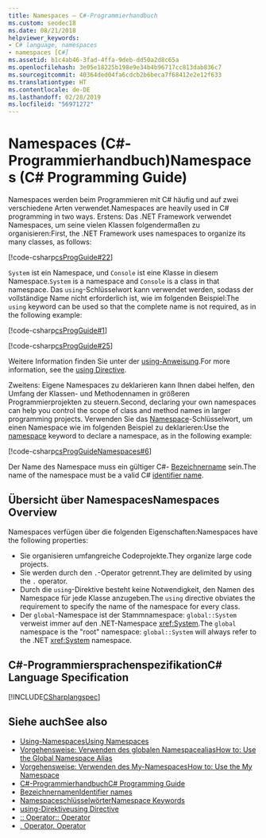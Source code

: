 ```yaml
---
title: Namespaces – C#-Programmierhandbuch
ms.custom: seodec18
ms.date: 08/21/2018
helpviewer_keywords:
- C# language, namespaces
- namespaces [C#]
ms.assetid: b1c4ab46-3fad-4ffa-9deb-dd50a2d8c65a
ms.openlocfilehash: 3e05e18225b198e9e34b4b96717cc813dab836c7
ms.sourcegitcommit: 40364ded04fa6cdcb2b6beca7f68412e2e12f633
ms.translationtype: HT
ms.contentlocale: de-DE
ms.lasthandoff: 02/28/2019
ms.locfileid: "56971272"
---
```

# <a name="namespaces-c-programming-guide"></a><span data-ttu-id="e386f-102">Namespaces (C#-Programmierhandbuch)</span><span class="sxs-lookup"><span data-stu-id="e386f-102">Namespaces (C# Programming Guide)</span></span>

<span data-ttu-id="e386f-103">Namespaces werden beim Programmieren mit C# häufig und auf zwei verschiedene Arten verwendet.</span><span class="sxs-lookup"><span data-stu-id="e386f-103">Namespaces are heavily used in C# programming in two ways.</span></span> <span data-ttu-id="e386f-104">Erstens: Das .NET Framework verwendet Namespaces, um seine vielen Klassen folgendermaßen zu organisieren:</span><span class="sxs-lookup"><span data-stu-id="e386f-104">First, the .NET Framework uses namespaces to organize its many classes, as follows:</span></span>  
  
 [!code-csharp[csProgGuide#22](~/samples/snippets/csharp/VS_Snippets_VBCSharp/csProgGuide/CS/progGuide.cs#22)]  
  
<span data-ttu-id="e386f-105">`System` ist ein Namespace, und `Console` ist eine Klasse in diesem Namespace.</span><span class="sxs-lookup"><span data-stu-id="e386f-105">`System` is a namespace and `Console` is a class in that namespace.</span></span> <span data-ttu-id="e386f-106">Das `using`-Schlüsselwort kann verwendet werden, sodass der vollständige Name nicht erforderlich ist, wie im folgenden Beispiel:</span><span class="sxs-lookup"><span data-stu-id="e386f-106">The `using` keyword can be used so that the complete name is not required, as in the following example:</span></span>  
  
 [!code-csharp[csProgGuide#1](~/samples/snippets/csharp/VS_Snippets_VBCSharp/csProgGuide/CS/using.cs#1)]  
  
 [!code-csharp[csProgGuide#25](~/samples/snippets/csharp/VS_Snippets_VBCSharp/csProgGuide/CS/progGuide.cs#25)]  
  
<span data-ttu-id="e386f-107">Weitere Information finden Sie unter der [using-Anweisung](../../language-reference/keywords/using-directive.md).</span><span class="sxs-lookup"><span data-stu-id="e386f-107">For more information, see the [using Directive](../../language-reference/keywords/using-directive.md).</span></span>  
  
<span data-ttu-id="e386f-108">Zweitens: Eigene Namespaces zu deklarieren kann Ihnen dabei helfen, den Umfang der Klassen- und Methodennamen in größeren Programmierprojekten zu steuern.</span><span class="sxs-lookup"><span data-stu-id="e386f-108">Second, declaring your own namespaces can help you control the scope of class and method names in larger programming projects.</span></span> <span data-ttu-id="e386f-109">Verwenden Sie das [Namespace](../../language-reference/keywords/namespace.md)-Schlüsselwort, um einen Namespace wie im folgenden Beispiel zu deklarieren:</span><span class="sxs-lookup"><span data-stu-id="e386f-109">Use the [namespace](../../language-reference/keywords/namespace.md) keyword to declare a namespace, as in the following example:</span></span>  
  
 [!code-csharp[csProgGuideNamespaces#6](~/samples/snippets/csharp/VS_Snippets_VBCSharp/csProgGuideNamespaces/CS/Namespaces.cs#6)]

<span data-ttu-id="e386f-110">Der Name des Namespace muss ein gültiger C#- [Bezeichnername](../inside-a-program/identifier-names.md) sein.</span><span class="sxs-lookup"><span data-stu-id="e386f-110">The name of the namespace must be a valid C# [identifier name](../inside-a-program/identifier-names.md).</span></span>

## <a name="namespaces-overview"></a><span data-ttu-id="e386f-111">Übersicht über Namespaces</span><span class="sxs-lookup"><span data-stu-id="e386f-111">Namespaces Overview</span></span>  

<span data-ttu-id="e386f-112">Namespaces verfügen über die folgenden Eigenschaften:</span><span class="sxs-lookup"><span data-stu-id="e386f-112">Namespaces have the following properties:</span></span>  
  
- <span data-ttu-id="e386f-113">Sie organisieren umfangreiche Codeprojekte.</span><span class="sxs-lookup"><span data-stu-id="e386f-113">They organize large code projects.</span></span>  
- <span data-ttu-id="e386f-114">Sie werden durch den `.`-Operator getrennt.</span><span class="sxs-lookup"><span data-stu-id="e386f-114">They are delimited by using the `.` operator.</span></span>  
- <span data-ttu-id="e386f-115">Durch die `using`-Direktive besteht keine Notwendigkeit, den Namen des Namespace für jede Klasse anzugeben.</span><span class="sxs-lookup"><span data-stu-id="e386f-115">The `using` directive obviates the requirement to specify the name of the namespace for every class.</span></span>  
- <span data-ttu-id="e386f-116">Der `global`-Namespace ist der Stammnamespace: `global::System` verweist immer auf den .NET-Namespace <xref:System>.</span><span class="sxs-lookup"><span data-stu-id="e386f-116">The `global` namespace is the "root" namespace: `global::System` will always refer to the .NET <xref:System> namespace.</span></span>  

## <a name="c-language-specification"></a><span data-ttu-id="e386f-117">C#-Programmiersprachenspezifikation</span><span class="sxs-lookup"><span data-stu-id="e386f-117">C# Language Specification</span></span>

[!INCLUDE[CSharplangspec](~/includes/csharplangspec-md.md)]  
  
## <a name="see-also"></a><span data-ttu-id="e386f-118">Siehe auch</span><span class="sxs-lookup"><span data-stu-id="e386f-118">See also</span></span>

- [<span data-ttu-id="e386f-119">Using-Namespaces</span><span class="sxs-lookup"><span data-stu-id="e386f-119">Using Namespaces</span></span>](using-namespaces.md)
- [<span data-ttu-id="e386f-120">Vorgehensweise: Verwenden des globalen Namespacealias</span><span class="sxs-lookup"><span data-stu-id="e386f-120">How to: Use the Global Namespace Alias</span></span>](how-to-use-the-global-namespace-alias.md)
- [<span data-ttu-id="e386f-121">Vorgehensweise: Verwenden des My-Namespaces</span><span class="sxs-lookup"><span data-stu-id="e386f-121">How to: Use the My Namespace</span></span>](how-to-use-the-my-namespace.md)
- [<span data-ttu-id="e386f-122">C#-Programmierhandbuch</span><span class="sxs-lookup"><span data-stu-id="e386f-122">C# Programming Guide</span></span>](../index.md)
- [<span data-ttu-id="e386f-123">Bezeichnernamen</span><span class="sxs-lookup"><span data-stu-id="e386f-123">Identifier names</span></span>](../inside-a-program/identifier-names.md)
- [<span data-ttu-id="e386f-124">Namespaceschlüsselwörter</span><span class="sxs-lookup"><span data-stu-id="e386f-124">Namespace Keywords</span></span>](../../language-reference/keywords/namespace-keywords.md)
- [<span data-ttu-id="e386f-125">using-Direktive</span><span class="sxs-lookup"><span data-stu-id="e386f-125">using Directive</span></span>](../../language-reference/keywords/using-directive.md)
- [<span data-ttu-id="e386f-126">:: Operator</span><span class="sxs-lookup"><span data-stu-id="e386f-126">:: Operator</span></span>](../../language-reference/operators/namespace-alias-qualifer.md)
- [<span data-ttu-id="e386f-127">. Operator</span><span class="sxs-lookup"><span data-stu-id="e386f-127">. Operator</span></span>](../../language-reference/operators/member-access-operator.md)
